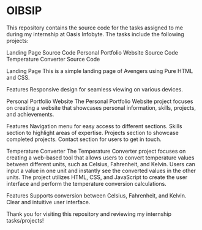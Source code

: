 # OIBSIP

This repository contains the source code for the tasks assigned to me during my internship at Oasis Infobyte. The tasks include the following projects:

Landing Page Source Code
Personal Portfolio Website Source Code
Temperature Converter Source Code

Landing Page
This is a simple landing page of Avengers using Pure HTML and CSS.

Features
Responsive design for seamless viewing on various devices.

Personal Portfolio Website
The Personal Portfolio Website project focuses on creating a website that showcases personal information, skills, projects, and achievements. 

Features
Navigation menu for easy access to different sections.
Skills section to highlight areas of expertise.
Projects section to showcase completed projects.
Contact section for users to get in touch.

Temperature Converter
The Temperature Converter project focuses on creating a web-based tool that allows users to convert temperature values between different units, such as Celsius, Fahrenheit, and Kelvin. Users can input a value in one unit and instantly see the converted values in the other units. The project utilizes HTML, CSS, and JavaScript to create the user interface and perform the temperature conversion calculations.

Features
Supports conversion between Celsius, Fahrenheit, and Kelvin.
Clear and intuitive user interface.


Thank you for visiting this repository and reviewing my internship tasks/projects!
